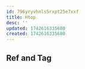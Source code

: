 ```yaml
---
id: 796yryvhnls5rxpt25e7xxf
title: Htop
desc: ''
updated: 1742616335680
created: 1742616335680
---
```


## Ref and Tag